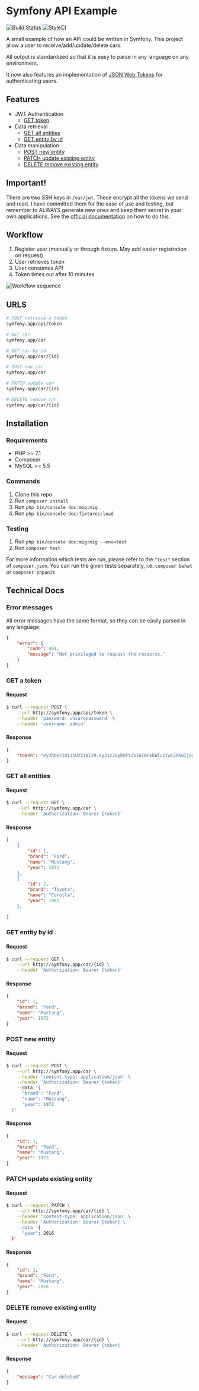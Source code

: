 # Symfony API Example

[![Build Status](https://travis-ci.org/loekiedepo/Symfony-API-Example.svg?branch=master)](https://travis-ci.org/loekiedepo/Symfony-API-Example)
[![StyleCI](https://styleci.io/repos/75643731/shield?branch=master)](https://styleci.io/repos/75643731)

A small example of how an API could be written in Symfony. This project allow a user to receive/add/update/delete cars.

All output is standardized so that it is easy to parse in any language on any environment.

It now also features an implementation of [JSON Web Tokens](https://jwt.io/) for authenticating users.

## Features

- JWT Authentication
   - [GET token](#get-a-token)
- Data retrieval
   - [GET all entities](#get-all-entities)
   - [GET entity by id](#get-entity-by-id)
- Data manipulation
   - [POST new entity](#post-new-entity)
   - [PATCH update existing entity](#patch-update-existing-entity)
   - [DELETE remove existing entity](#delete-removing-existing-entity)
   
## Important!

There are two SSH keys in `/var/jwt`. These encrypt all the tokens we send and read. I have committed
them for the ease of use and testing, but remember to ALWAYS generate new ones and keep them secret
in your own applications. See the [official documentation](https://github.com/lexik/LexikJWTAuthenticationBundle/blob/master/Resources/doc/index.md#getting-started) on how to do this.

## Workflow

1. Register user (manually or through fixture. May add easier registration on request)
2. User retrieves token
3. User consumes API
4. Token times out after 10 minutes

![Workflow sequence](http://imgur.com/J514Tv1)   

## URLS

```bash
# POST retrieve a token
symfony.app/api/token

# GET car
symfony.app/car

# GET car by id
symfony.app/car/{id}

# POST new car
symfony.app/car

# PATCH update car
symfony.app/car/{id}

# DELETE remove car
symfony.app/car/{id}
```

## Installation

### Requirements

- PHP >= 7.1
- Composer
- MySQL >= 5.5

### Commands

1. Clone this repo
2. Run `composer install`
3. Run `php bin/console doc:mig:mig`
4. Run `php bin/console doc:fixtures:load`

### Testing

1. Run `php bin/console doc:mig:mig --env=test`
2. Run `composer test`

For more information which tests are run, please refer to the `"test"` section of `composer.json`.
You can run the given tests separately, i.e. `composer behat` or `composer phpunit`

## Technical Docs

### Error messages

All error messages have the same format, so they can be easily parsed in any language:

```JSON
{
    "error": {
        "code": 401,
        "message": "Not privileged to request the resource."
    }
}
```

### GET a token

#### Request
```bash
$ curl --request POST \
    --url http://symfony.app/api/token \
    --header 'password: unsafepassword' \
    --header 'username: admin'
```

#### Response
```JSON
{
	"token": "eyJhbGciOiJSUzI1NiJ9.eyJ1c2VybmFtZSI6ImFkbWluIiwiZXhwIjoxNDg0NTgyNTc4LCJpYXQiOjE0ODQ1ODE5Nzh9.t31C2jYVHWybZ2szEFwkGEzspYFyg9BlTyolnYtznnm8eFPIZI00hZPYCPFX2Ka7-gBFb3keM_2WVhfXKvreQpaFzge2HQ1lfMgVBCCUsxoiESUo6qCkna0Vb6ttv1qLyBRAqui_ijjANaAqEgO648vnIP0BMOYkjzw9-jNJNRQ25Bv4Y7bc_LGcGJQc2wGlg5sxWqMYhHwwCncBNPpdwTj9e9WULGBv0U1Hc_8I5eCrQFrCJGeQaKnEiy1GKXdRCSqwfCqEDrbXhgkBGygUbPGAYrfU8SnrtxFRI_EN92PByo2rjpy_M5gL-Md6czN5xDSxJHmswValR-I1ga1WkqEf194erD7KJmRRXUpz1HwNDWPDm1RJfzVgj0vTlW7kCKdLqGkkvaVnPuToxLhAPnp-kfdFkprtND0J8CajdiKaYVia4DwOjK4w_lbnfLMzZp6s6o7eKQ4h7_vkZAGu_DA0f6fVOuGQc5cqef_1oMqbKKrhVWL4xMg9wovpkAm_AF-iii-cjaXejArKzZ_4sKku5fc7BleSIHH0sXXLWlE_bI6ftc3AAxTl1buIOwpqrKDwlU_YfO8d9YkuZCRG-I0B8Nu0hfW6qh3jwIaqlqaAP6ZqAfAk8Sd6cQw8eqSqjhFjtSKA2J-DYn4lP2DC-0-_6ydj8sl3pB-DV7MEVVI"
}
```

### GET all entities

#### Request

```bash
$ curl --request GET \
    --url http://symfony.app/car \
    --header 'Authorization: Bearer {token}'
```

#### Response

```JSON
[
    {
        "id": 1,
        "brand": "Ford",
        "name": "Mustang",
        "year": 1972
    },
    {
        "id": 2,
        "brand": "Toyota",
        "name": "Corolla",
        "year": 1983
    },
    
]
```

### GET entity by id

#### Request

```bash
$ curl --request GET \
    --url http://symfony.app/car/{id} \
    --header 'Authorization: Bearer {token}'
```

#### Response
```JSON
{
    "id": 1,
    "brand": "Ford",
    "name": "Mustang",
    "year": 1972
}
```

### POST new entity

#### Request

```bash
$ curl --request POST \
    --url http://symfony.app/car \
    --header 'content-type: application/json' \
    --header 'Authorization: Bearer {token}'
    --data '{
	  "brand": "Ford",
	  "name": "Mustang",
	  "year": 1972
  }'
```

#### Response
```JSON
{
    "id": 1,
    "brand": "Ford",
    "name": "Mustang",
    "year": 1972
}
```

### PATCH update existing entity

#### Request
```bash
$ curl --request PATCH \
    --url http://symfony.app/car/{id} \
    --header 'content-type: application/json' \
    --header 'Authorization: Bearer {token} \
    --data '{
      "year": 2016
  }'
```

#### Response
```JSON
{
    "id": 1,
    "brand": "Ford",
    "name": "Mustang",
    "year": 2016
}
```

### DELETE remove existing entity

#### Request
```bash
$ curl --request DELETE \
    --url http://symfony.app/car/{id} \
    --header 'Authorization: Bearer {token}
```

#### Response
```JSON
{
    "message": "Car deleted"
}
```
